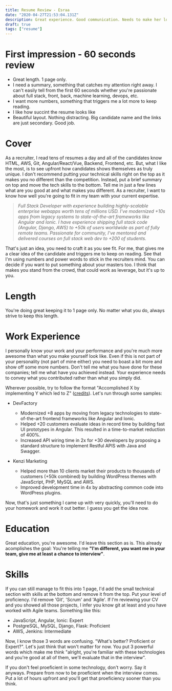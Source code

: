 ```yaml
---
title: Resume Review - Esraa
date: "2020-04-27T21:53:04.131Z"
description: Great experience. Good communication. Needs to make her look a bit more impressive.
draft: true
tags: ["resume"]
---
```


# First impression - 60 seconds review

- Great length. 1 page only.
- I need a summary, something that catches my attention right away. I can't easily tell from the first 60 seconds whether you're passionate about full stack, front, back, machine learning, devops, etc.
- I want more numbers, something that triggers me a lot more to keep reading.
- I like how succint the resume looks like
- Beautiful layout. Nothing distracting. Big candidate name and the links are just secondary. Good job.

# Cover

As a recruiter, I read tens of resumes a day and all of the candidates know HTML, AWS, Git, Angular/React/Vue, Backend, Frontend, etc. But, what I like the most, is to see upfront how candidates shows themselves as truly unique. I don't recommend putting your technical skills right on the top as it makes you no different than the competition. Instead, put a brief summary on top and move the tech skills to the bottom. Tell me in just a few lines what are you good at and what makes you different. As a recruiter, I want to know how well you're going to fit in my team with your current expertise.

> *Full Stack Developer with experience building highly-scalable enterprise webapps worth tens of millions USD. I've modernized +10s apps from legacy systems to state-of-the-art frameworks like Angular and Ionic. I have experience shipping full stack code (Angular, Django, AWS) to +50k of users worldwide as part of fully remote teams. Passionate for community, I've mentored and delivered courses on full stack web dev to +200 of students.*

That's just an idea, you need to craft it as you see fit. For me, that gives me a clear idea of the candidate and triggers me to keep on reading. See that I'm using numbers and power words to stick in the recruiters mind. You can decide if you want to put something about your masters too. I think that makes you stand from the crowd, that could work as leverage, but it's up to you.

# Length

You're doing great keeping it to 1 page only. No matter what you do, always strive to keep this length.

# Work Experience

I personally know your work and your performance and you're much more awesome than what you make yourself look like. Even if this is not part of your personality (not part of mine either) you need to boast a bit more and show off some more numbers. Don't tell me what you have done for these companies; tell me what have you achieved instead. Your experience needs to convey what you contributed rather than what you simply did.

Wherever possible, try to follow the format "Accomplished X by implementing Y which led to Z" ([credits](https://www.amazon.com/-/es/Gayle-Laakmann-McDowell/dp/0984782850)). Let's run through some samples:

* DevFactory
  - Modernized +8 apps by moving from legacy technologies to state-of-the-art frontend frameworks like Angular and Ionic.
  - Helped +20 customers evaluate ideas in record time by building fast UI prototypes in Angular. This resulted in a time-to-market reduction of 400%.
  - Increased API wiring time in 2x for +30 developers by proposing a standard structure to implement Restful APIS with Java and Swagger.

* Kenzi Marketing
  - Helped more than 10 clients market their products to thousands of customers (+50k combined) by building WordPress themes with JavaScript, PHP, MySQL and AWS.
  - Improved development time in 4x by abstracting common code into WordPress plugins.

Now, that's just something I came up with very quickly, you'll need to do your homework and work it out better. I guess you get the idea now.

# Education

Great education, you're awesome. I'd leave this section as is. This already acomplishes the goal: You're telling me **"I'm different, you want me in your team, give me at least a chance to interview"**.

# Skills

If you can still manage to fit this into 1 page, I'd add the small technical section with skills at the bottom and remove it from the top. Put your level of proficiency. I'd remove 'Git', 'Scrum' and 'Agile'. If I'm reviewing your CV and you showed all those projects, I infer you know git at least and you have worked with Agile teams. Something like this:

  - JavaScript, Angular, Ionic: Expert
  - PostgreSQL, MySQL, Django, Flask: Proficient
  - AWS, Jenkins: Intermediate

Now, I know those 3 words are confusing. "What's better? Proficient or Expert?". Let's just think that won't matter for now. You put 3 powerful words which make me think "alright, you're familiar with these technologies and you're good at all of them, we'll evaluate that in the interview".

If you don't feel proeficient in some technology, don't worry. Say it anyways. Prepare from now to be proeficient when the interview comes. Put a lot of hours upfront and you'll get that proeficiency sooner than you think.
